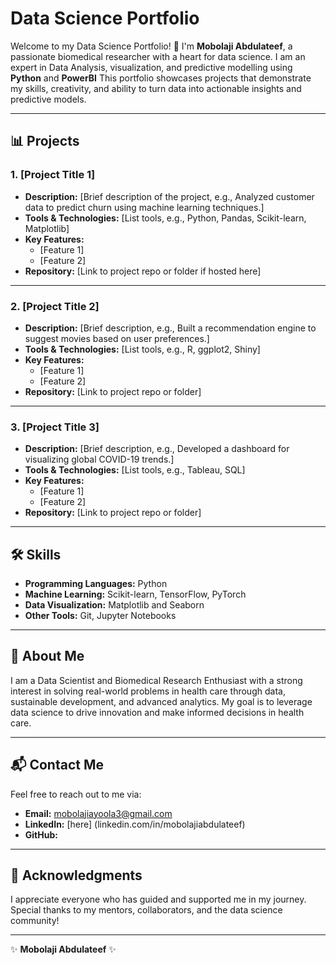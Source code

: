 # Data Science Portfolio

Welcome to my Data Science Portfolio! 👋 I'm **Mobolaji Abdulateef**, a passionate biomedical researcher with a heart for data science. I am an expert in Data Analysis, visualization, and predictive modelling using **Python** and **PowerBI** This portfolio showcases projects that demonstrate my skills, creativity, and ability to turn data into actionable insights and predictive models.

---

## 📊 Projects

### 1. [Project Title 1]
- **Description:** [Brief description of the project, e.g., Analyzed customer data to predict churn using machine learning techniques.]
- **Tools & Technologies:** [List tools, e.g., Python, Pandas, Scikit-learn, Matplotlib]
- **Key Features:**
  - [Feature 1]
  - [Feature 2]
- **Repository:** [Link to project repo or folder if hosted here]

---

### 2. [Project Title 2]
- **Description:** [Brief description, e.g., Built a recommendation engine to suggest movies based on user preferences.]
- **Tools & Technologies:** [List tools, e.g., R, ggplot2, Shiny]
- **Key Features:**
  - [Feature 1]
  - [Feature 2]
- **Repository:** [Link to project repo or folder]

---

### 3. [Project Title 3]
- **Description:** [Brief description, e.g., Developed a dashboard for visualizing global COVID-19 trends.]
- **Tools & Technologies:** [List tools, e.g., Tableau, SQL]
- **Key Features:**
  - [Feature 1]
  - [Feature 2]
- **Repository:** [Link to project repo or folder]

---

## 🛠️ Skills

- **Programming Languages:** Python
- **Machine Learning:** Scikit-learn, TensorFlow, PyTorch
- **Data Visualization:** Matplotlib and Seaborn
- **Other Tools:** Git, Jupyter Notebooks

---

## 📜 About Me

I am a Data Scientist and Biomedical Research Enthusiast with a strong interest in solving real-world problems in health care through data, sustainable development, and advanced analytics. My goal is to leverage data science to drive innovation and make informed decisions in health care.

---

## 📬 Contact Me

Feel free to reach out to me via:
- **Email:** mobolajiayoola3@gmail.com
- **LinkedIn:** [here] (linkedin.com/in/mobolajiabdulateef) 
- **GitHub:** 

---

## 🌟 Acknowledgments

I appreciate everyone who has guided and supported me in my journey. Special thanks to my mentors, collaborators, and the data science community!

---

✨ **Mobolaji Abdulateef** ✨
